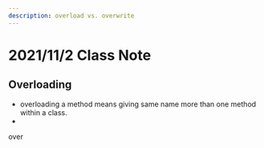 ```yaml
---
description: overload vs. overwrite
---
```


# 2021/11/2 Class Note

## Overloading

* overloading a method means giving same name more than one method within a class.
*

over
